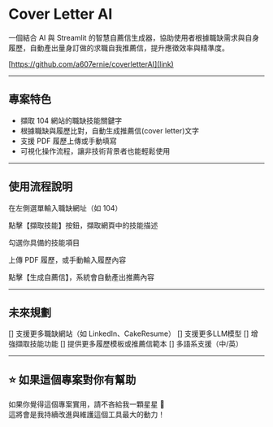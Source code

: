 # Cover Letter AI

一個結合 AI 與 Streamlit 的智慧自薦信生成器，協助使用者根據職缺需求與自身履歷，自動產出量身訂做的求職自我推薦信，提升應徵效率與精準度。

[https://github.com/a607ernie/coverletterAI](link)

---

## 專案特色

- 擷取 104 網站的職缺技能關鍵字
- 根據職缺與履歷比對，自動生成推薦信(cover letter)文字
- 支援 PDF 履歷上傳或手動填寫
- 可視化操作流程，讓非技術背景者也能輕鬆使用

---

## 使用流程說明

在左側選單輸入職缺網址（如 104）

點擊【擷取技能】按鈕，擷取網頁中的技能描述

勾選你具備的技能項目

上傳 PDF 履歷，或手動輸入履歷內容

點擊【生成自薦信】，系統會自動產出推薦內容

---

## 未來規劃
 
[] 支援更多職缺網站（如 LinkedIn、CakeResume）
[] 支援更多LLM模型
[] 增強擷取技能功能
[] 提供更多履歷模板或推薦信範本
[] 多語系支援（中/英）

---

## ⭐ 如果這個專案對你有幫助

如果你覺得這個專案實用，請不吝給我一顆星星 🌟  
這將會是我持續改進與維護這個工具最大的動力！

